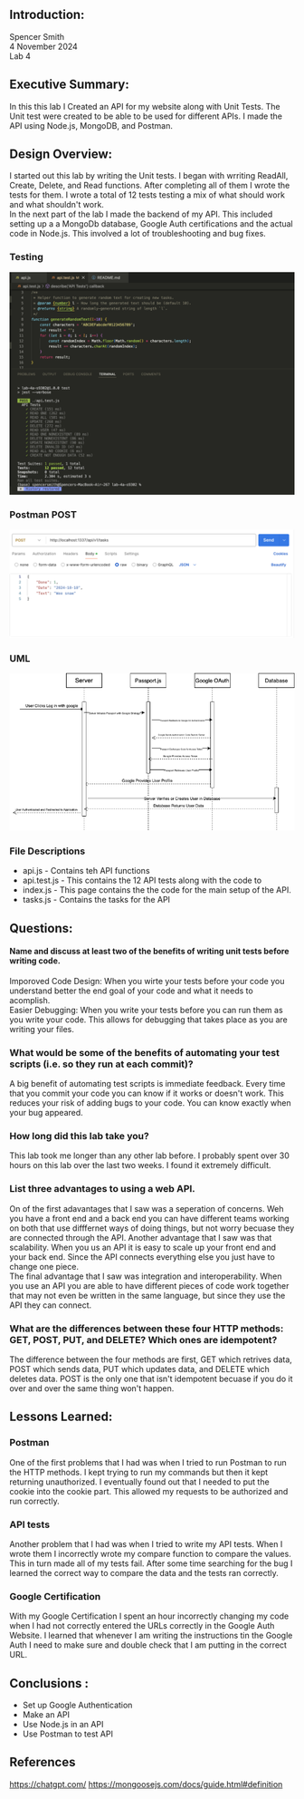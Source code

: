 ## Introduction:
Spencer Smith  
4 November 2024  
Lab 4  

## Executive Summary:

In this this lab I Created an API for my website along with Unit Tests.  The Unit test were created to be able to be used for different APIs.  I made the API using Node.js, MongoDB, and Postman.  

## Design Overview:

I started out this lab by writing the Unit tests. I began with wrriting ReadAll, Create, Delete, and Read functions.  After completing all of them I wrote the tests for them.  I wrote a total of 12 tests testing a mix of what should work and what shouldn't work.  
In the next part of the lab I made the backend of my API.  This included setting up a a MongoDb database, Google Auth certifications and the actual code in Node.js.  This involved a lot of troubleshooting and bug fixes. 

### Testing
![Testing](./img/Testing.png)

### Postman POST
![Postman testing](./img/Postman.png)

### UML
![Postman testing](./img/Lab4.drawio.png)

### File Descriptions

* api.js - Contains teh API functions
* api.test.js - This contains the 12 API tests along with the code to 
* index.js - This page contains the the code for the main setup of the API.  
* tasks.js - Contains the tasks for the API


## Questions:

#### Name and discuss at least two of the benefits of writing unit tests before writing code.
Imporoved Code Design: When you wirte your tests before your code you understand better the end goal of your code and what it needs to acomplish.  
Easier Debugging: When you write your tests before you can run them as you write your code.  This allows for debugging that takes place as you are writing your files.   
### What would be some of the benefits of automating your test scripts (i.e. so they run at each commit)?
A big benefit of automating test scripts is immediate feedback.  Every time that you commit your code you can know if it works or doesn't work.  This reduces your risk of adding bugs to your code.  You can know exactly when your bug appeared.  
### How long did this lab take you?
This lab took me longer than any other lab before.  I probably spent over 30 hours on this lab over the last two weeks.  I found it extremely difficult. 
### List three advantages to using a web API.
On of the first adavantages that I saw was a seperation of concerns.  Weh you have a front end and a back end you can have different teams working on both that use difffernet ways of doing things, but not worry becuase they are connected through the API.
Another advantage that I saw was that scalability.  When you us an API it is easy to scale up your front end and your back end.  Since the API connects everything else you just have to change one piece.  
The final advantage that I saw was integration and interoperability.  When you use an API you are able to have different pieces of code work together that may not even be written in the same language, but since they use the API they can connect. 
### What are the differences between these four HTTP methods: GET, POST, PUT, and DELETE? Which ones are idempotent?
The difference between the four methods are first, GET which retrives data, POST which sends data, PUT which updates data, and DELETE which deletes data.  POST is the only one that isn't idempotent becuase if you do it over and over the same thing won't happen.  

## Lessons Learned:
### Postman
One of the first problems that I had was when I tried to run Postman to run the HTTP methods.  I kept trying to run my commands but then it kept returning unauthorized.  I eventually found out that I needed to put the cookie into the cookie part.  This allowed my requests to be authorized and run correctly.  
### API tests
Another problem that I had was when I tried to write my API tests.  When I wrote them I incorrectly wrote my compare function to compare the values.  This in turn made all of my tests fail.  After some time searching for the bug I learned the correct way to compare the data and the tests ran correctly. 
### Google Certification
With my Google Certification I spent an hour incorrectly changing my code when I had not correctly entered the URLs correctly in the Google Auth Website.  I learned that whenever I am writing the instructions tin the Google Auth I need to make sure and double check that I am putting in the correct URL.  
## Conclusions :

- Set up Google Authentication
- Make an API
- Use Node.js in an API
- Use Postman to test API

## References

https://chatgpt.com/
https://mongoosejs.com/docs/guide.html#definition